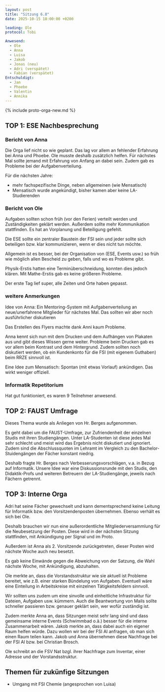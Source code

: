 ```yaml
---
layout: post
title: "Sitzung 6.8"
date: 2025-10-15 18:00:00 +0200

leading: Ole
protocol: Tobi

Anwesend:
  - Ole
  - Anna
  - Luisa
  - Jakob
  - Jonas (neu)
  - Adri (verspätet)
  - Fabian (verspätet)
Entschuldigt:
  - Jan
  - Phoebe
  - Valentin
  - Annika
---
```


{% include proto-orga-new.md %}

## TOP 1: ESE Nachbesprechung

### Bericht von Anna

Die Orga lief nicht so wie geplant.
Das lag vor allem an fehlender Erfahrung bei Anna und Phoebe. Ole musste deshalb zusätzlich helfen. 
Für nächstes Mal sollte jemand mit Erfahrung von Anfang an dabei sein.
Zudem gab es Probleme bei der Aufgabenverteilung.

Für die nächsten Jahre:
- mehr fachspezifische Dinge, neben allgemeinen (wie Mensatisch)
- Mensatisch wurde angekündigt, bisher kamen aber keine LA-Studierenden

### Bericht von Ole

Aufgaben sollten schon früh (vor den Ferien) verteilt werden und Zuständigkeiten geklärt werden.
Außerdem sollte mehr Kommunikation stattfinden. Es hat an Vorplanung und Beteiligung gefehlt.

Die ESE sollte ein zentraler Baustein der FSI sein und jeder sollte sich beteiligen bzw. klar kommunizieren, wenn er dies nicht tun möchte.

Allgemein ist es besser, bei der Organisation von (ESE, Events usw.) so früh wie möglich allen Bescheid zu geben, falls und wo es Probleme gibt.

Physik-Erstis hatten eine Terminüberschneidung, konnten dies jedoch klären.
Mit Mathe-Erstis gab es keine größeren Probleme.

Der erste Tag lief super, alle Zeiten und Orte haben gepasst.

### weitere Anmerkungen
Idee von Anna: Ein Mentoring-System mit Aufgabenverteilung an neue/unerfahrene Mitglieder für nächstes Mal.
Das sollten wir aber noch ausführlicher diskutieren

Das Erstellen des Flyers machte dank Anni kaum Probleme.

Anna kennt sich nun mit dem Drucken und dem Aufhängen von Plakaten aus und gibt dieses Wissen gerne weiter.
Probleme beim Drucken gab es vor allem beim Kontrast und dem Hintergrund.
Zudem sollten noch diskutiert werden, ob ein Kundenkonto für die FSI (mit eigenem Guthaben) beim RRZE sinnvoll ist.

Eine Idee zum Mensatisch: Spontan (mit etwas Vorlauf) ankündigen. Das wirkt weniger offiziell.

### Informatik Repetitorium
Hat gut funktioniert, es waren 9 Teilnehmer anwesend. 

## TOP 2: FAUST Umfrage
Dieses Thema wurde als Anliegen von Hr. Berges aufgenommen.

Es geht dabei um die FAUST-Umfrage, zur Zufriendenheit der einzelnen Studis mit ihren Studiengängen.
Unter LA-Studenten ist diese jedes Mal sehr schlecht und meist wird das Ergebnis nicht diskutiert und ignoriert.
Zudem sind die Abschlussquoten im Lehramt im Vergleich zu den Bachelor-Stuidengängen der Fächer konstant niedrig.

Deshalb fragte Hr. Berges nach Verbesserungsvorschlägen, v.a. in Bezug auf Informatik.
Unsere Idee war eine Diskussionsrunde mit den Studis, den Didaktik-Profs und weiteren Betreuern der LA-Studiengänge, jeweils nach Fächern getrennt.


## TOP 3: Interne Orga
Adri hat seine Fächer gewechselt und kann dementsprechend keine Leitung für Informatik bzw. den Vorsitzendenposten übernehmen.
Ebenso verhält es sich bei Ole.

Deshalb brauchen wir nun eine außerordentliche Mitgliederversammlung für die Neubesetzung der Posten.
Diese wird in der nächsten Sitzung stattfinden, mit Ankündigung per Signal und im Proto.

Außerdem ist Anna als 2. Vorsitzende zurückgetreten, dieser Posten wird nächste Woche auch neu besetzt.

Es gab keine Einwände gegen die Abweichung von der Satzung, die Wahl nächste Woche, mit Ankündigung, abzuhalten.

Ole merkte an, dass die Vorstandsstruktur wie sie aktuell ist Probleme bereitet, wie z.B. einer starken Bündelung von Aufgaben.
Eventuell wäre eine Einteilung in Arbeitskreise mit einzelnen Tätigkeitsfeldern sinnvoll.

Wir sollten uns zudem um eine sinvolle und einheitliche Infrastruktur für Dateien, Aufgaben usw. kümmern. Auch die Beantwortung von Mails sollte schneller passieren bzw. genauer geklärt sein, wer wofür zuständig ist.

Zudem merkte Anna an, dass Sitzungen meist sehr lang sind und dass gemeinsame interne Events (Schwimmbad o.ä.) besser für die interne Zusammenarbeit wären.
Jakob merkte an, dass dabei auch ein eigener Raum helfen würde. Dazu wollen wir bei der FSI AI anfragen, ob man sich einen Raum teilen kann.
Jakob und Anna übernehmen diese Nachfrage bei der FSI AI bzw. bei Christian Brosch.

Ole schreibt an die FSV Nat bzgl. ihrer Nachfrage zum Inventar, einer Adresse und der Vorstandsstruktur.


## Themen für zukünfige Sitzungen
- Umgang mit FSI Chemie (angesprochen von Luisa)
